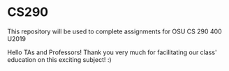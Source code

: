 # CS290
This repository will be used to complete assignments for OSU CS 290 400 U2019

Hello TAs and Professors! 
Thank you very much for facilitating our class' education on this exciting subject! :)
